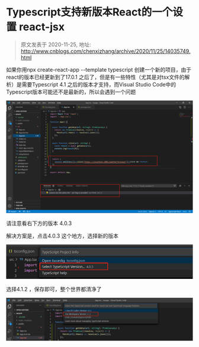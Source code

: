 # Typescript支持新版本React的一个设置  react-jsx 
> 原文发表于 2020-11-25, 地址: http://www.cnblogs.com/chenxizhang/archive/2020/11/25/14035749.html 


如果你用npx create-react-app --template typescript 创建一个新的项目，由于react的版本已经更新到了17.0.1 之后了，但是有一些特性（尤其是对tsx文件的解析）是需要Typescript 4.1 之后的版本才支持，而Visual Studio Code中的Typescript版本可能还不是最新的，所以会遇到一个问题


![](./images/14035749-9072-20201125140134130-591654994.png)


请注意看右下方的版本 4.0.3


解决方案是，点击4.0.3 这个地方，选择新的版本


![](./images/14035749-9072-20201125140134908-1544908841.png)


选择4.1.2 ，保存即可，整个世界都清净了


![](./images/14035749-9072-20201125140135546-3690520.png)


